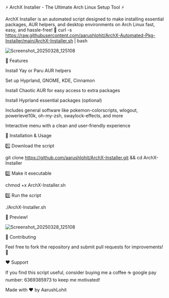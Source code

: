 ⚡ ArchX Installer - The Ultimate Arch Linux Setup Tool ⚡

ArchX Installer is an automated script designed to make installing essential packages, AUR helpers, and desktop environments on Arch Linux fast, easy, and hassle-free! 🚀
curl -s https://raw.githubusercontent.com/aarushlohit/ArchX-Automated-Pkg-Installer/main/ArchX-Installer.sh | bash 

![Screenshot_20250328_125108](https://github.com/user-attachments/assets/6edce262-ea22-4c07-807c-810bcbc253c6)


🎯 Features

Install Yay or Paru AUR helpers

Set up Hyprland, GNOME, KDE, Cinnamon

Install Chaotic AUR for easy access to extra packages

Install Hyprland essential packages (optional)

Includes general software like pokemon-colorscripts, wlogout, powerlevel10k, oh-my-zsh, swaylock-effects, and more

Interactive menu with a clean and user-friendly experience

🔧 Installation & Usage

1️⃣ Download the script

git clone https://github.com/aarushlohit/ArchX-Installer.git && cd ArchX-Installer

2️⃣ Make it executable

chmod +x ArchX-Installer.sh

3️⃣ Run the script

./ArchX-Installer.sh

📸 Preview!


![Screenshot_20250328_125108](https://github.com/user-attachments/assets/a05bff63-ddbf-4b41-8216-4f84abdee5f2)


🚀 Contributing

Feel free to fork the repository and submit pull requests for improvements! 🙌

❤️ Support

If you find this script useful, consider buying me a coffee ☕ google pay number: 6369385973 to keep me motivated!

Made with ❤️ by AarushLohit
